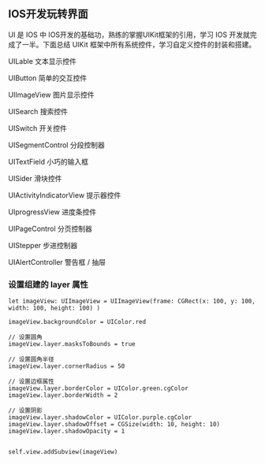 ## IOS开发玩转界面

UI 是 IOS 中 IOS开发的基础功，熟练的掌握UIKit框架的引用，学习 IOS 开发就完成了一半。下面总结 UIKit 框架中所有系统控件，学习自定义控件的封装和搭建。

UILable 文本显示控件

UIButton 简单的交互控件

UIImageView 图片显示控件

UISearch 搜索控件

UISwitch 开关控件

UISegmentControl 分段控制器

UITextField 小巧的输入框

UISider 滑块控件

UIActivityIndicatorView 提示器控件

UIprogressView 进度条控件

UIPageControl 分页控制器

UIStepper 步进控制器

UIAlertController 警告框 / 抽屉

### 设置组建的 layer 属性
```
let imageView: UIImageView = UIImageView(frame: CGRect(x: 100, y: 100, width: 100, height: 100) )

imageView.backgroundColor = UIColor.red

// 设置圆角
imageView.layer.masksToBounds = true

// 设置圆角半径
imageView.layer.cornerRadius = 50

// 设置边框属性
imageView.layer.borderColor = UIColor.green.cgColor
imageView.layer.borderWidth = 2

// 设置阴影
imageView.layer.shadowColor = UIColor.purple.cgColor
imageView.layer.shadowOffset = CGSize(width: 10, height: 10)
imageView.layer.shadowOpacity = 1


self.view.addSubview(imageView)
```
